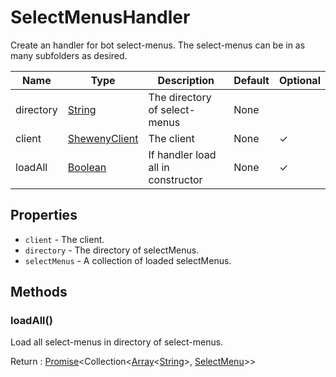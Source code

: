 # SelectMenusHandler

Create an handler for bot select-menus. The select-menus can be in as many subfolders as desired.

| Name      | Type                                                                                                | Description                        | Default | Optional |
| --------- | --------------------------------------------------------------------------------------------------- | ---------------------------------- | ------- | -------- |
| directory | [String](https://developer.mozilla.org/en-US/docs/Web/JavaScript/Reference/Global_Objects/String)   | The directory of select-menus      | None    |          |
| client    | [ShewenyClient](./ShewenyClient.md)                                                                 | The client                         | None    | ✓        |
| loadAll   | [Boolean](https://developer.mozilla.org/en-US/docs/Web/JavaScript/Reference/Global_Objects/Boolean) | If handler load all in constructor | None    | ✓        |

## Properties

- `client` - The client.
- `directory` - The directory of selectMenus.
- `selectMenus` - A collection of loaded selectMenus.

## Methods

### loadAll()

Load all select-menus in directory of select-menus.

Return : [Promise](https://developer.mozilla.org/en-US/docs/Web/JavaScript/Reference/Global_Objects/Promise)\<Collection\<[Array](https://developer.mozilla.org/en-US/docs/Web/JavaScript/Reference/Global_Objects/Array)\<[String](https://developer.mozilla.org/en-US/docs/Web/JavaScript/Reference/Global_Objects/String)>, [SelectMenu](../structures/SelectMenu.md)>>
